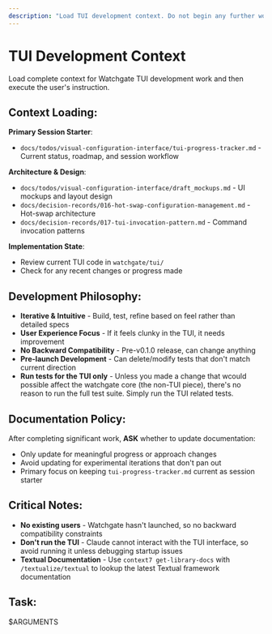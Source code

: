```yaml
---
description: "Load TUI development context. Do not begin any further work until instructed"
---
```


# TUI Development Context

Load complete context for Watchgate TUI development work and then execute the user's instruction.

## Context Loading:

**Primary Session Starter**:
- `docs/todos/visual-configuration-interface/tui-progress-tracker.md` - Current status, roadmap, and session workflow

**Architecture & Design**:
- `docs/todos/visual-configuration-interface/draft_mockups.md` - UI mockups and layout design
- `docs/decision-records/016-hot-swap-configuration-management.md` - Hot-swap architecture
- `docs/decision-records/017-tui-invocation-pattern.md` - Command invocation patterns

**Implementation State**:
- Review current TUI code in `watchgate/tui/` 
- Check for any recent changes or progress made

## Development Philosophy:

- **Iterative & Intuitive** - Build, test, refine based on feel rather than detailed specs
- **User Experience Focus** - If it feels clunky in the TUI, it needs improvement
- **No Backward Compatibility** - Pre-v0.1.0 release, can change anything
- **Pre-launch Development** - Can delete/modify tests that don't match current direction
- **Run tests for the TUI only** - Unless you made a change that wcould possible affect the watchgate core (the non-TUI piece), there's no reason to run the full test suite. Simply run the TUI related tests.

## Documentation Policy:

After completing significant work, **ASK** whether to update documentation:
- Only update for meaningful progress or approach changes
- Avoid updating for experimental iterations that don't pan out
- Primary focus on keeping `tui-progress-tracker.md` current as session starter

## Critical Notes:

- **No existing users** - Watchgate hasn't launched, so no backward compatibility constraints
- **Don't run the TUI** - Claude cannot interact with the TUI interface, so avoid running it unless debugging startup issues
- **Textual Documentation** - Use `context7 get-library-docs` with `/textualize/textual` to lookup the latest Textual framework documentation

## Task:
$ARGUMENTS